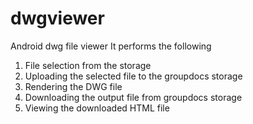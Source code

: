 # dwgviewer
Android dwg file viewer 
It performs the following

1. File selection from the storage
2. Uploading the selected file to the groupdocs storage
3. Rendering the DWG file
4. Downloading the output file from groupdocs storage
5. Viewing the downloaded HTML file


